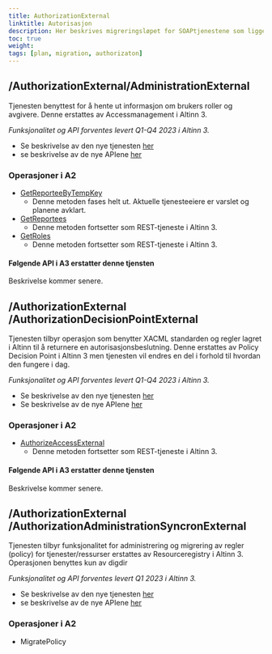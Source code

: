 ```yaml
---
title: AuthorizationExternal 
linktitle: Autorisasjon
description: Her beskrives migreringsløpet for SOAPtjenestene som ligger under AuthorizationExternal-endepunktet
toc: true
weight: 
tags: [plan, migration, authorizaton]
---
```



## /AuthorizationExternal/AdministrationExternal
Tjenesten benyttest for å hente ut informasjon om brukers roller og avgivere. 
Denne erstattes av Accessmanagement i Altinn 3.

*Funksjonalitet og API forventes levert Q1-Q4 2023 i Altinn 3.*
- Se beskrivelse av den nye tjenesten [her](authorization/modules/accessmanagement/)
- se beskrivelse av de nye APIene [her](https://docs.altinn.studio/authorization/api/)

### Operasjoner i A2
- [GetReporteeByTempKey](https://altinn.github.io/docs/api/tjenesteeiere/soap/grensesnitt/autorisasjon/#getreporteebytempkey)
  - Denne metoden fases helt ut. Aktuelle tjenesteeiere er varslet og planene avklart.
- [GetReportees](https://altinn.github.io/docs/api/tjenesteeiere/soap/grensesnitt/autorisasjon/#getreportees)
  - Denne metoden fortsetter som REST-tjeneste i Altinn 3.
- [GetRoles](https://altinn.github.io/docs/api/tjenesteeiere/soap/grensesnitt/autorisasjon/#getroles)
  - Denne metoden fortsetter som REST-tjeneste i Altinn 3.
#### Følgende API i A3 erstatter denne tjensten
Beskrivelse kommer senere.



## /AuthorizationExternal /AuthorizationDecisionPointExternal
Tjenesten tilbyr operasjon som benytter XACML standarden og regler lagret i Altinn til å returnere en autorisasjonsbeslutning.
Denne erstattes av Policy Decision Point i Altinn 3 men tjenesten vil endres en del i forhold til hvordan den fungere i dag. 

*Funksjonalitet og API forventes levert Q1-Q4 2023 i Altinn 3.*
- Se beskrivelse av den nye tjenesten [her](https://docs.altinn.studio/authorization/modules/pdp/)
- Se beskrivelse av de nye APIene [her](https://docs.altinn.studio/authorization/api/)

### Operasjoner i A2
- [AuthorizeAccessExternal](https://altinn.github.io/docs/api/tjenesteeiere/soap/grensesnitt/autorisasjon/#authorizeaccessexternalv2)
  - Denne metoden fortsetter som REST-tjeneste i Altinn 3. 

#### Følgende API i A3 erstatter denne tjensten
Beskrivelse kommer senere.


## /AuthorizationExternal /AuthorizationAdministrationSyncronExternal

Tjenesten tilbyr funksjonalitet for administrering og migrering av regler (policy) for tjenester/ressurser erstattes av Resourceregistry i Altinn 3.
Operasjonen benyttes kun av digdir 

*Funksjonalitet og API forventes levert Q1 2023 i Altinn 3.*
- Se beskrivelse av den nye tjenesten [her](/authorization/architecture/resourceregistry/)
- se beskrivelse av de nye APIene [her](https://docs.altinn.studio/authorization/api/)

### Operasjoner i A2 
- MigratePolicy
  
